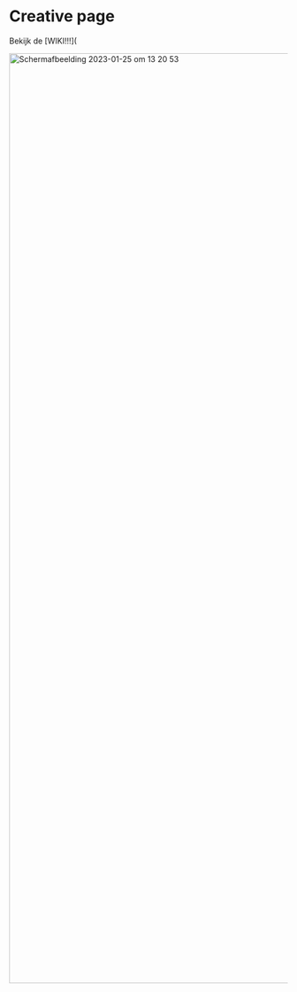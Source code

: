 # Creative page 
Bekijk de [WIKI!!!](

<img width="1680" alt="Schermafbeelding 2023-01-25 om 13 20 53" src="https://user-images.githubusercontent.com/90447045/214834420-e48ebb69-93dd-4c08-bcdb-ca5513fd013a.png">
